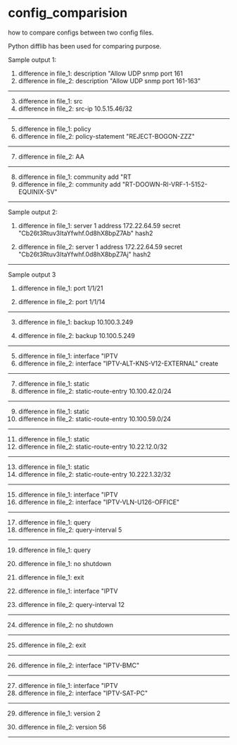 # config_comparision
how to compare configs between two config files. 

Python difflib has been used for comparing purpose. 

Sample output 1: 

1. difference in file_1: 
                           description "Allow UDP snmp port 161
2. difference in file_2: 
                           description "Allow UDP snmp port 161-163"

--------------------------------------------------------------------------------
3. difference in file_1: 
                           src
4. difference in file_2: 
                           src-ip 10.5.15.46/32

--------------------------------------------------------------------------------
5. difference in file_1: 
               policy
6. difference in file_2: 
               policy-statement "REJECT-BOGON-ZZZ"

--------------------------------------------------------------------------------
7. difference in file_2: 
 AA

--------------------------------------------------------------------------------
8. difference in file_1: 
                           community add "RT
9. difference in file_2: 
                           community add "RT-DOOWN-RI-VRF-1-5152-EQUINIX-SV"

--------------------------------------------------------------------------------

Sample output 2: 

1. difference in file_1: 
                   server 1 address 172.22.64.59 secret "Cb26t3Rtuv3ItaYfwhf.0d8hX8bpZ7Ab" hash2

2. difference in file_2: 
                   server 1 address 172.22.64.59 secret "Cb26t3Rtuv3ItaYfwhf.0d8hX8bpZ7Aj" hash2

--------------------------------------------------------------------------------

Sample output 3

1. difference in file_1: 
                   port 1/1/21

2. difference in file_2: 
                   port 1/1/14

--------------------------------------------------------------------------------
3. difference in file_1: 
                       backup 10.100.3.249

4. difference in file_2: 
                       backup 10.100.5.249

--------------------------------------------------------------------------------
5. difference in file_1: 
               interface "IPTV
6. difference in file_2: 
               interface "IPTV-ALT-KNS-V12-EXTERNAL" create

--------------------------------------------------------------------------------
7. difference in file_1: 
               static
8. difference in file_2: 
               static-route-entry 10.100.42.0/24

--------------------------------------------------------------------------------
9. difference in file_1: 
               static
10. difference in file_2: 
               static-route-entry 10.100.59.0/24

--------------------------------------------------------------------------------
11. difference in file_1: 
               static
12. difference in file_2: 
               static-route-entry 10.22.12.0/32

--------------------------------------------------------------------------------
13. difference in file_1: 
               static
14. difference in file_2: 
               static-route-entry 10.222.1.32/32

--------------------------------------------------------------------------------
15. difference in file_1: 
                   interface "IPTV
16. difference in file_2: 
                   interface "IPTV-VLN-U126-OFFICE"

--------------------------------------------------------------------------------
17. difference in file_1: 
                       query
18. difference in file_2: 
                       query-interval 5

--------------------------------------------------------------------------------
19. difference in file_1: 
                       query
20. difference in file_1: 
                       no shutdown

21. difference in file_1: 
                   exit

22. difference in file_1: 
                   interface "IPTV
23. difference in file_2: 
                       query-interval 12

--------------------------------------------------------------------------------
24. difference in file_2: 
                       no shutdown

--------------------------------------------------------------------------------
25. difference in file_2: 
                   exit

--------------------------------------------------------------------------------
26. difference in file_2: 
                   interface "IPTV-BMC"

--------------------------------------------------------------------------------
27. difference in file_1: 
                   interface "IPTV
28. difference in file_2: 
                   interface "IPTV-SAT-PC"

--------------------------------------------------------------------------------
29. difference in file_1: 
                       version 2

30. difference in file_2: 
                       version 56

--------------------------------------------------------------------------------

